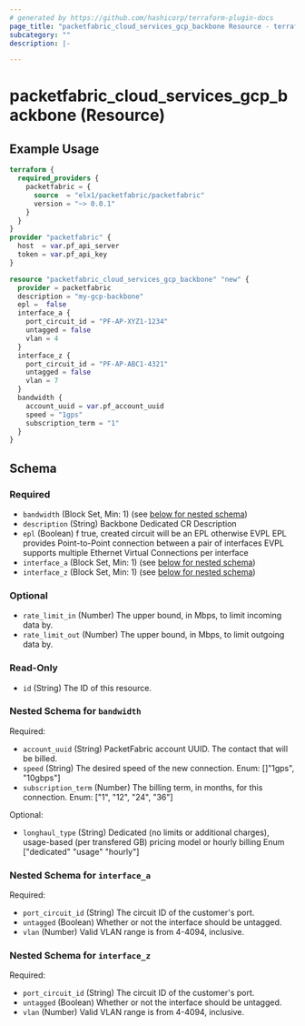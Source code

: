 ```yaml
---
# generated by https://github.com/hashicorp/terraform-plugin-docs
page_title: "packetfabric_cloud_services_gcp_backbone Resource - terraform-provider-packetfabric"
subcategory: ""
description: |-

---
```


# packetfabric_cloud_services_gcp_backbone (Resource)

## Example Usage

```terraform
terraform {
  required_providers {
    packetfabric = {
      source  = "elx1/packetfabric/packetfabric"
      version = "~> 0.0.1"
    }
  }
}
provider "packetfabric" {
  host  = var.pf_api_server
  token = var.pf_api_key
}

resource "packetfabric_cloud_services_gcp_backbone" "new" {
  provider = packetfabric
  description = "my-gcp-backbone"
  epl =  false
  interface_a {
    port_circuit_id = "PF-AP-XYZ1-1234"
    untagged = false
    vlan = 4
  }
  interface_z {
    port_circuit_id = "PF-AP-ABC1-4321"
    untagged = false
    vlan = 7    
  }
  bandwidth {
    account_uuid = var.pf_account_uuid
    speed = "1gps"
    subscription_term = "1"
  }
}
```

## Schema

### Required

- `bandwidth` (Block Set, Min: 1) (see [below for nested schema](#nestedblock--bandwidth))
- `description` (String) Backbone Dedicated CR Description
- `epl` (Boolean) f true, created circuit will be an EPL otherwise EVPL
		EPL provides Point-to-Point connection between a pair of interfaces
		EVPL supports multiple Ethernet Virtual Connections per interface
- `interface_a` (Block Set, Min: 1) (see [below for nested schema](#nestedblock--interface_a))
- `interface_z` (Block Set, Min: 1) (see [below for nested schema](#nestedblock--interface_z))

### Optional

- `rate_limit_in` (Number) The upper bound, in Mbps, to limit incoming data by.
- `rate_limit_out` (Number) The upper bound, in Mbps, to limit outgoing data by.

### Read-Only

- `id` (String) The ID of this resource.

<a id="nestedblock--bandwidth"></a>
### Nested Schema for `bandwidth`

Required:

- `account_uuid` (String) PacketFabric account UUID. The contact that will be billed.
- `speed` (String) The desired speed of the new connection.
		Enum: []"1gps", "10gbps"]
- `subscription_term` (Number) The billing term, in months, for this connection.
		Enum: ["1", "12", "24", "36"]

Optional:

- `longhaul_type` (String) Dedicated (no limits or additional charges), usage-based (per transfered GB) pricing model or hourly billing
		Enum ["dedicated" "usage" "hourly"]


<a id="nestedblock--interface_a"></a>
### Nested Schema for `interface_a`

Required:

- `port_circuit_id` (String) The circuit ID of the customer's port.
- `untagged` (Boolean) Whether or not the interface should be untagged.
- `vlan` (Number) Valid VLAN range is from 4-4094, inclusive.


<a id="nestedblock--interface_z"></a>
### Nested Schema for `interface_z`

Required:

- `port_circuit_id` (String) The circuit ID of the customer's port.
- `untagged` (Boolean) Whether or not the interface should be untagged.
- `vlan` (Number) Valid VLAN range is from 4-4094, inclusive.
